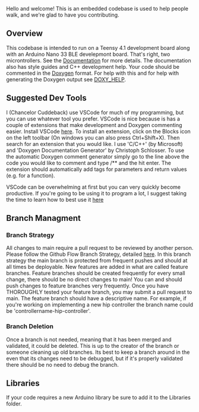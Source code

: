 Hello and welcome! This is an embedded codebase is used to help people walk, and 
we're glad to have you contributing. 

## Overview
This codebase is intended to run on a Teensy 4.1 development board along with 
an Arduino Nano 33 BLE develepmont board. That's right, two microntrollers.
See the [Documentation](/Documentation/) for more details. The documentation also
has style guides and C++ development help. Your code should be commented in the 
[Doxygen](https://www.doxygen.nl/manual/docblocks.html) format. For help with this
and for help with generating the Doxygen output see [DOXY_HELP](/Documentation/DOXY_HELP.md).

## Suggested Dev Tools
I (Chancelor Cuddeback) use VSCode for much of my programming, but you can use whatever 
tool you prefer. VSCode is nice because is has a couple of extensions that make
development and Doxygen commenting easier. Install VSCode [here](https://code.visualstudio.com/Download). To install an extension, click on the Blocks icon on the 
left toolbar (On windows you can also press Ctrl+Shift+X). Then search for an extension 
that you would like. I use 'C/C++' (by Microsoft) and 'Doxygen Documentation Generator' 
by Christoph Schlosser. To use the automatic Doxygen comment generator simply go to
the line above the code you would like to comment and type /** and the hit enter. The 
extension should automatically add tags for parameters and return values (e.g. for a
function).

VSCode can be overwhelming at first but you can very quickly become productive. If you're
going to be using it to program a lot, I suggest taking the time to learn how to best
use it [here](https://code.visualstudio.com/learn/get-started/basics)

## Branch Managment
### Branch Strategy
All changes to main require a pull request to be reviewed by another person. Please follow the Github Flow Branch Strategy, detailed [here](https://www.gitkraken.com/learn/git/best-practices/git-branch-strategy#github-flow-branch-strategy).
In this branch strategy the main branch is protected from frequent pushes and should at
all times be deployable. New features are added in what are called feature branches.
Feature branches should be created frequently for every small change, there should be no
direct changes to main! You can and should push changes to feature branches very
frequently. Once you have THOROUGHLY tested your feature branch, you may submit a pull
request to main. The feature branch should have a descriptive name. For example, if
you're working on implementing a new hip controller the branch name could be
'controllername-hip-controller'.

### Branch Deletion
Once a branch is not needed, meaning that it has been merged and validated, it could be deleted. This is up to the creator of the branch or someone
cleaning up old branches. Its best to keep a branch around in the even that its changes need to be debugged, but if it's properly validated there 
should be no need to debug the branch. 


## Libraries
If your code requires a new Arduino library be sure to add it to the Libraries folder. 
